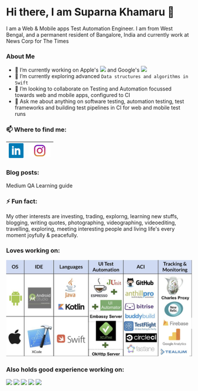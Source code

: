 <h1> Hi there, I am Suparna Khamaru 👋 </h1>
I am a Web & Mobile apps Test Automation Engineer. I am from West Bengal, and a permanent resident of Bangalore, India and currently work at News Corp for The Times

### About Me 
- 🔭 I’m currently working on Apple's ![](https://img.shields.io/badge/XCUITest-Swift-informational?style=flat&logo=<LOGO_NAME>&logoColor=white&color=2bbc8a) and Google's ![](https://img.shields.io/badge/Espresso-Java-informational?style=flat&logo=<LOGO_NAME>&logoColor=white&color=FFFF00)
- 🌱 I’m currently exploring advanced `Data structures and algorithms in Swift`
- 👯 I’m looking to collaborate on Testing and Automation focussed towards web and mobile apps, configured to CI
- 💬 Ask me about anything on software testing, automation testing, test frameworks and building test pipelines in CI for web and mobile test runs

### 📫 Where to find me:

<a href="https://www.linkedin.com/in/suparnakhamaru/"><img src="https://github.com/suparna-khamaru/suparna-khamaru/blob/master/icons/linkedin.png" width="40"></a>|<a href="https://www.instagram.com/suparna.khamaru/"><img src="https://github.com/suparna-khamaru/suparna-khamaru/blob/master/icons/instagram.jpg" width="60"></a>
|--|--|

### Blog posts:
Medium 
QA Learning guide 

### ⚡ Fun fact: 
My other interests are investing, trading, explorng, learning new stuffs, blogging, writing quotes, photographing, videographing, videoediting, travelling, exploring, meeting interesting people and living life's every moment joyfully & peacefully. 

### Loves working on:
<img title="expertise" alt="xcuitest" src="https://github.com/suparna-khamaru/suparna-khamaru/blob/master/icons/xcuitest_espresso.png"/>

### Also holds good experience working on:
![](https://img.shields.io/badge/Appium-CSharp-informational?style=flat&logo=<LOGO_NAME>&logoColor=white&color=2bbc8a)
![](https://img.shields.io/badge/Selenium-CSharp-informational?style=flat&logo=<LOGO_NAME>&logoColor=white&color=2bbc8a)
![](https://img.shields.io/badge/SeeTest-Java-informational?style=flat&logo=<LOGO_NAME>&logoColor=white&color=2bbc8a)
![](https://img.shields.io/badge/Selenium-Java-informational?style=flat&logo=<LOGO_NAME>&logoColor=white&color=2bbc8a)
![](https://img.shields.io/badge/Postman-JavaScript-informational?style=flat&logo=<LOGO_NAME>&logoColor=white&color=2bbc8a)
